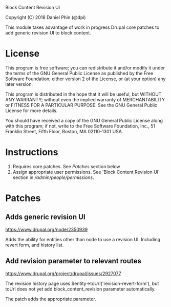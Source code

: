 Block Content Revision UI

Copyright (C) 2018 Daniel Phin (@dpi)

This module takes advantage of work in progress Drupal core patches to add
generic revision UI to block content.

# License

This program is free software; you can redistribute it and/or modify it under the terms of the GNU General Public License as published by the Free Software Foundation; either version 2 of the License, or (at your option) any later version.

This program is distributed in the hope that it will be useful, but WITHOUT ANY WARRANTY; without even the implied warranty of MERCHANTABILITY or FITNESS FOR A PARTICULAR PURPOSE. See the GNU General Public License for more details.

You should have received a copy of the GNU General Public License along with this program; if not, write to the Free Software Foundation, Inc., 51 Franklin Street, Fifth Floor, Boston, MA 02110-1301 USA.

# Instructions

 1. Requires core patches. See *Patches* section below
 2. Assign appropriate user permissions. See 'Block Content Revision UI' section
    in _/admin/people/permissions_.

# Patches

## Adds generic revision UI

https://www.drupal.org/node/2350939

Adds the ability for entities other than node to use a revision UI. Including
revert form, and history list.

## Add revision parameter to relevant routes

https://www.drupal.org/project/drupal/issues/2927077
   
The revision history page uses $entity->toUrl('revision-revert-form'), but
toUrl does not yet add block_content_revision parameter automatically.

The patch adds the appropriate parameter.  